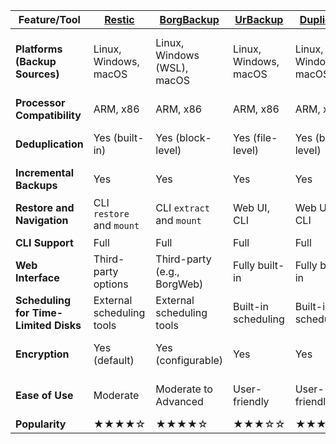 | Feature/Tool      | [**Restic**](https://restic.net/) | [**BorgBackup**](https://www.borgbackup.org/) | [**UrBackup**](https://www.urbackup.org/) | [**Duplicati**](https://www.duplicati.com/) | [**Kopia**](https://kopia.io/) | [**BackupPC**](https://backuppc.github.io/backuppc/) | [**Duplicity**](http://duplicity.nongnu.org/) | [**rsnapshot**](https://rsnapshot.org/) |
|-------------------|-----------------------|---------------------|---------------------|---------------------|----------------------|----------------------|----------------------|----------------------|
| **Platforms (Backup Sources)** | Linux, Windows, macOS | Linux, Windows (WSL), macOS | Linux, Windows, macOS | Linux, Windows, macOS | Linux, Windows, macOS | Linux, Windows (via SMB/rsync), macOS | Linux, Windows (via WSL), macOS | Linux, Windows (via WSL), macOS |
| **Processor Compatibility** | ARM, x86         | ARM, x86           | ARM, x86           | ARM, x86           | ARM, x86             | ARM, x86             | ARM, x86             | ARM, x86             |
| **Deduplication** | Yes (built-in)        | Yes (block-level)   | Yes (file-level)    | Yes (basic level)   | Yes (block-level)    | Yes (file-level)     | Yes (volume-level)   | Yes (file-level)     |
| **Incremental Backups** | Yes              | Yes                 | Yes                 | Yes                 | Yes                  | Yes                  | Yes                  | Yes                  |
| **Restore and Navigation** | CLI `restore` and `mount` | CLI `extract` and `mount` | Web UI, CLI         | Web UI, CLI          | CLI, web UI (minimal) | Web UI and CLI        | CLI (third-party UI options) | CLI (directory browsing) |
| **CLI Support**   | Full                  | Full                | Full                | Full                | Full                 | Full                 | Full                 | Full                 |
| **Web Interface** | Third-party options   | Third-party (e.g., BorgWeb) | Fully built-in      | Fully built-in      | Built-in (minimal)   | Fully built-in        | No (third-party options) | No                   |
| **Scheduling for Time-Limited Disks** | External scheduling tools | External scheduling tools | Built-in scheduling | Built-in scheduling | External scheduling tools | Configurable via web UI | External scheduling tools | External scheduling tools |
| **Encryption**    | Yes (default)         | Yes (configurable)  | Yes                 | Yes                 | Yes                  | No (external solutions needed) | Yes (GnuPG-based)    | No                   |
| **Ease of Use**   | Moderate              | Moderate to Advanced | User-friendly       | User-friendly       | Moderate             | Advanced              | Moderate to Advanced | Advanced             |
| **Popularity**    | ★★★★☆                 | ★★★★☆               | ★★★☆☆               | ★★★★☆               | ★★★☆☆                | ★★★★☆                | ★★★☆☆                | ★★★☆☆                |
